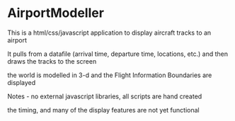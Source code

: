 # AirportModeller

This is a html/css/javascript application to display aircraft tracks to an airport

It pulls from a datafile (arrival time, departure time, locations, etc.) and then draws the tracks to the screen

the world is modelled in 3-d and the Flight Information Boundaries are displayed

Notes - no external javascript libraries, all scripts are hand created

the timing, and many of the display features are not yet functional
